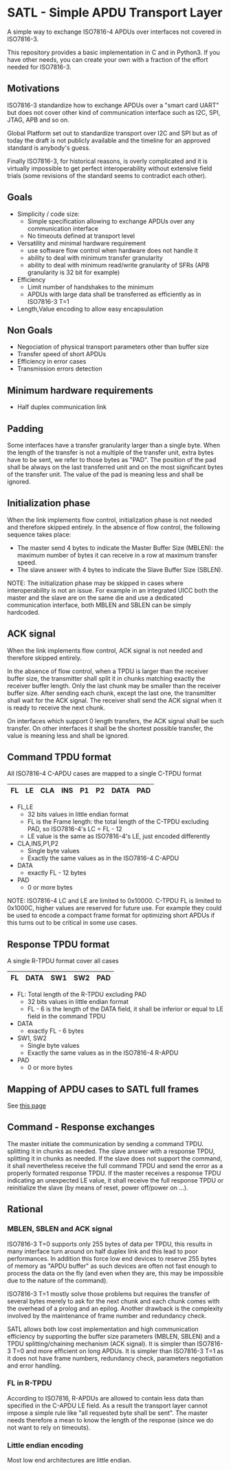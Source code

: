 # SATL - Simple APDU Transport Layer

A simple way to exchange ISO7816-4 APDUs over interfaces not covered
in ISO7816-3.

This repository provides a basic implementation in C and in Python3.
If you have other needs, you can create your own with a fraction of the effort needed for ISO7816-3.


## Motivations
ISO7816-3 standardize how to exchange APDUs over a "smart card UART" but does not cover
other kind of communication interface such as I2C, SPI, JTAG, APB and so on.

Global Platform set out to standardize transport over I2C and SPI but as of today the draft is not publicly available and the timeline for an approved standard is anybody's guess.

Finally ISO7816-3, for historical reasons, is overly complicated and it is virtually impossible to get perfect interoperability without extensive field trials (some revisions of the standard seems to contradict each other).

## Goals   
* Simplicity / code size:
  * Simple specification allowing to exchange APDUs over any communication interface
  * No timeouts defined at transport level
* Versatility and minimal hardware requirement
  * use software flow control when hardware does not handle it
  * ability to deal with minimum transfer granularity
  * ability to deal with minimum read/write granularity of SFRs (APB granularity is 32 bit for example)
* Efficiency
  * Limit number of handshakes to the minimum
  * APDUs with large data shall be transferred as efficiently as in ISO7816-3 T=1
* Length,Value encoding to allow easy encapsulation

## Non Goals
* Negociation of physical transport parameters other than buffer size
* Transfer speed of short APDUs
* Efficiency in error cases
* Transmission errors detection  

## Minimum hardware requirements
* Half duplex communication link

## Padding
Some interfaces have a transfer granularity larger than a single byte. When the length of the transfer is not a multiple of the transfer unit, extra bytes have to be sent, we refer to those bytes as "PAD". The position of the pad shall be always on the last transferred unit and on the most significant bytes of the transfer unit. The value of the pad is meaning less and shall be ignored.

## Initialization phase
When the link implements flow control, initialization phase is not needed and therefore skipped entirely. In the absence of flow control, the following
sequence takes place:

* The master send 4 bytes to indicate the Master Buffer Size (MBLEN): the maximum number of bytes it can receive in a row at maximum transfer speed.
* The slave answer with 4 bytes to indicate the Slave Buffer Size (SBLEN).

NOTE: The initialization phase may be skipped in cases where interoperability is not an issue. For example in an integrated UICC both the master and the slave are on the same die and use a dedicated communication interface, both MBLEN and SBLEN can be simply hardcoded.

## ACK signal
When the link implements flow control, ACK signal is not needed and therefore skipped entirely.

In the absence of flow control, when a TPDU is larger than the receiver buffer size, the transmitter shall split it in chunks matching exactly the receiver buffer length. Only the last chunk may be smaller than the receiver buffer size. After sending each chunk, except the last one, the transmitter shall wait for the ACK signal. The receiver shall send the ACK signal when it is ready to receive the next chunk.

On interfaces which support 0 length transfers, the ACK signal shall be such transfer. On other interfaces it shall be the shortest possible transfer, the value is meaning less and shall be ignored.

## Command TPDU format
All ISO7816-4 C-APDU cases are mapped to a single C-TPDU format

|FL |LE |CLA|INS|P1 |P2 |DATA |PAD|
|-  |-  |-  |-  |-  |-  |-    |-  |

* FL,LE
  * 32 bits values in little endian format
  * FL is the Frame length: the total length of the C-TPDU excluding PAD, so ISO7816-4's LC = FL - 12
  * LE value is the same as ISO7816-4's LE, just encoded differently
* CLA,INS,P1,P2
  * Single byte values
  * Exactly the same values as in the ISO7816-4 C-APDU
* DATA
  * exactly FL - 12 bytes
* PAD
  * 0 or more bytes

NOTE: ISO7816-4 LC and LE are limited to 0x10000. C-TPDU FL is limited to 0x1000C, higher values are
reserved for future use. For example they could be used to encode a compact frame format for optimizing
short APDUs if this turns out to be critical in some use cases.

## Response TPDU format
A single R-TPDU format cover all cases

|FL |DATA  |SW1   |SW2   | PAD |
|-  |-     |-     |-     |-    |

* FL: Total length of the R-TPDU excluding PAD
  * 32 bits values in little endian format
  * FL - 6 is the length of the DATA field, it shall be inferior or equal to LE field in the command TPDU
* DATA
  * exactly FL - 6 bytes
* SW1, SW2
  * Single byte values
  * Exactly the same values as in the ISO7816-4 R-APDU
* PAD
  * 0 or more bytes

## Mapping of APDU cases to SATL full frames
See [this page](apdu_cases_full_frames.md)

## Command - Response exchanges

The master initiate the communication by sending a command TPDU. splitting it in chunks as needed. The slave answer with a response TPDU, splitting it in chunks as needed. If the slave does not support the command, it shall nevertheless receive the full command TPDU and send the error as a properly formated response TPDU. If the master receives a response TPDU indicating an unexpected LE value, it shall receive the full response TPDU or reinitialize the slave (by means of reset, power off/power on ...).

## Rational
### MBLEN, SBLEN and ACK signal
ISO7816-3 T=0 supports only 255 bytes of data per TPDU, this results in many interface turn around on half duplex link and this lead to poor performances. In addition this force low end devices to reserve 255 bytes of memory as "APDU buffer" as such devices are often not fast enough to process the data on the fly (and even when they are, this may be impossible due to the nature of the command).

ISO7816-3 T=1 mostly solve those problems but requires the transfer of several bytes merely to ask for the next chunk and each chunk comes with the overhead of a prolog and an epilog. Another drawback is the complexity
involved by the maintenance of frame number and redundancy check.

SATL allows both low cost implementation and high communication efficiency by supporting the buffer size parameters (MBLEN, SBLEN) and a TPDU splitting/chaining mechanism (ACK signal). It is simpler than ISO7816-3 T=0 and more efficient on long APDUs. It is simpler than ISO7816-3 T=1 as it does not have frame numbers,
redundancy check, parameters negotiation and error handling.

### FL in R-TPDU
According to ISO7816, R-APDUs are allowed to contain less data than specified in
the C-APDU LE field. As a result the transport layer cannot impose a simple
rule like "all requested byte shall be sent". The master needs therefore a mean
to know the length of the response (since we do not want to rely on timeouts).  

### Little endian encoding
Most low end architectures are little endian.
